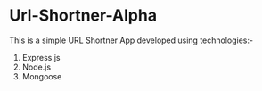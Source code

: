 # Url-Shortner-Alpha

This is a simple URL Shortner App developed using technologies:-
1. Express.js
2. Node.js
3. Mongoose
